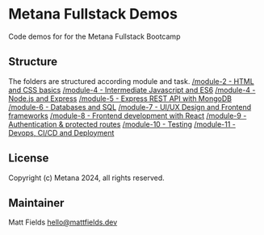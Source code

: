 # Metana Fullstack Demos

Code demos for for the Metana Fullstack Bootcamp

## Structure

The folders are structured according module and task.
[/module-2 - HTML and CSS basics](./module-2/readme.md)
[/module-4 - Intermediate Javascript and ES6](./module-3/readme.md)
[/module-4 - Node.js and Express](./module-4/readme.md)
[/module-5 - Express REST API with MongoDB](./module-5/readme.md)
[/module-6 - Databases and SQL](./module-6/readme.md)
[/module-7 - UI/UX Design and Frontend frameworks](./module-7/readme.md)
[/module-8 - Frontend development with React](./module-8/readme.md)
[/module-9 - Authentication & protected routes](./module-9/readme.md)
[/module-10 - Testing](./module-10/readme.md)
[/module-11 - Devops, CI/CD and Deployment](./module-11/readme.md)

## License

Copyright (c) Metana 2024, all rights reserved.

## Maintainer

Matt Fields [hello@mattfields.dev](mailto:hello@mattfields.dev)

